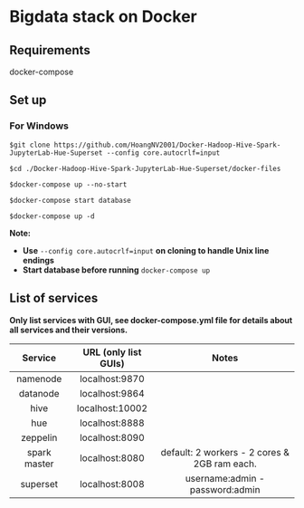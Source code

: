 # Bigdata stack on Docker
## Requirements
docker-compose

## Set up
### For Windows


	$git clone https://github.com/HoangNV2001/Docker-Hadoop-Hive-Spark-JupyterLab-Hue-Superset --config core.autocrlf=input
 
 	$cd ./Docker-Hadoop-Hive-Spark-JupyterLab-Hue-Superset/docker-files
  
  	$docker-compose up --no-start

	$docker-compose start database

	$docker-compose up -d

**Note:** 
* **Use** `--config core.autocrlf=input` **on cloning to handle Unix line endings**
* **Start database before running** `docker-compose up`

## List of services 
**Only list services with GUI, see docker-compose.yml file for details about all services and their versions.**

Service|URL (only list GUIs)|Notes|
| :---:   | :---: | :---: |
namenode|localhost:9870||
datanode|localhost:9864||
hive|localhost:10002||
hue|localhost:8888||
zeppelin|localhost:8090||
spark master|localhost:8080|default: 2 workers - 2 cores & 2GB ram each.|
superset|localhost:8008|username:admin - password:admin|




